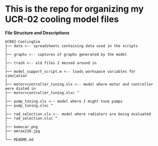 # This is the repo for organizing my UCR-02 cooling model files

**File Structure and Descriptions**
```
UCR02-CoolingSim
├── data <-- spreadsheets containing data used in the scripts
│
├── graphs <-- captures of graphs generated by the model
│
├── trash <-- old files I messed around in
│
├── model_support_script.m <-- loads workspace variables for simulation
│
├── motor+controller_tuning.slx <-- model where motor and controller were dialed in
├── motor+controller_tuning.slxc ^
│
├── pump_tuning.slx <-- model where I might tune pumps
├── pump_tuning.slxc ^
│
├── rad_selection.slx <-- model where radiators are being evaluated
├── rad_selection.slxc ^
│
├── bamocar.png
├── emrax228.jpg
│
└── README.md

```
